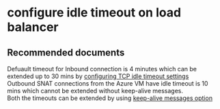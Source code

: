 <properties
	pageTitle="configure idle timeout on load balancer"
	description="configure idle timeout on load balancer "
	service="microsoft.network"
	resource="loadbalancers"
	authors="radwiv"
	displayOrder=""
	selfHelpType="generic"
	supportTopicIds="32588970"
	resourceTags=""
	productPesIds="16098"
	cloudEnvironments="public, Fairfax, usnat, ussec"
	articleId="55846efa-41c5-48a1-b9fb-c56cb2da5538"
	ownershipId="CloudNet_LoadBalancer"
/>

# configure idle timeout on load balancer
## **Recommended documents**
Defuault timeout for Inbound connection is 4 minutes which can be extended up to 30 mins by [configuring TCP idle timeout settings](https://docs.microsoft.com/azure/load-balancer/load-balancer-tcp-idle-timeout)<br>
Outbound SNAT connections from the Azure VM have idle timeout is 10 mins which cannot be extended without keep-alive messages.<br>
Both the timeouts can be extended by using [keep-alive messages option](https://msdn.microsoft.com/library/system.net.servicepoint.settcpkeepalive%28v=vs.110%29.aspx)<br>
